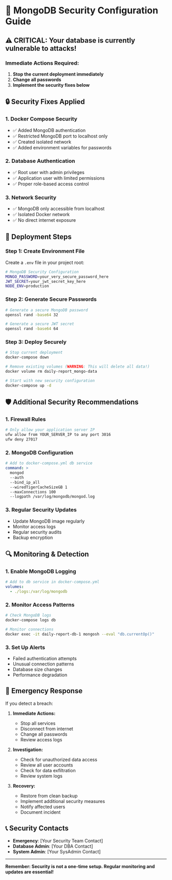 # 🔐 MongoDB Security Configuration Guide

## ⚠️  CRITICAL: Your database is currently vulnerable to attacks!

### Immediate Actions Required:

1. **Stop the current deployment immediately**
2. **Change all passwords**
3. **Implement the security fixes below**

## 🔒 Security Fixes Applied

### 1. Docker Compose Security
- ✅ Added MongoDB authentication
- ✅ Restricted MongoDB port to localhost only
- ✅ Created isolated network
- ✅ Added environment variables for passwords

### 2. Database Authentication
- ✅ Root user with admin privileges
- ✅ Application user with limited permissions
- ✅ Proper role-based access control

### 3. Network Security
- ✅ MongoDB only accessible from localhost
- ✅ Isolated Docker network
- ✅ No direct internet exposure

## 🚀 Deployment Steps

### Step 1: Create Environment File
Create a `.env` file in your project root:

```bash
# MongoDB Security Configuration
MONGO_PASSWORD=your_very_secure_password_here
JWT_SECRET=your_jwt_secret_key_here
NODE_ENV=production
```

### Step 2: Generate Secure Passwords
```bash
# Generate a secure MongoDB password
openssl rand -base64 32

# Generate a secure JWT secret
openssl rand -base64 64
```

### Step 3: Deploy Securely
```bash
# Stop current deployment
docker-compose down

# Remove existing volumes (WARNING: This will delete all data!)
docker volume rm daily-report_mongo-data

# Start with new security configuration
docker-compose up -d
```

## 🛡️ Additional Security Recommendations

### 1. Firewall Rules
```bash
# Only allow your application server IP
ufw allow from YOUR_SERVER_IP to any port 3016
ufw deny 27017
```

### 2. MongoDB Configuration
```yaml
# Add to docker-compose.yml db service
command: >
  mongod 
  --auth 
  --bind_ip_all 
  --wiredTigerCacheSizeGB 1
  --maxConnections 100
  --logpath /var/log/mongodb/mongod.log
```

### 3. Regular Security Updates
- Update MongoDB image regularly
- Monitor access logs
- Regular security audits
- Backup encryption

## 🔍 Monitoring & Detection

### 1. Enable MongoDB Logging
```yaml
# Add to db service in docker-compose.yml
volumes:
  - ./logs:/var/log/mongodb
```

### 2. Monitor Access Patterns
```bash
# Check MongoDB logs
docker-compose logs db

# Monitor connections
docker exec -it daily-report-db-1 mongosh --eval "db.currentOp()"
```

### 3. Set Up Alerts
- Failed authentication attempts
- Unusual connection patterns
- Database size changes
- Performance degradation

## 🚨 Emergency Response

If you detect a breach:

1. **Immediate Actions:**
   - Stop all services
   - Disconnect from internet
   - Change all passwords
   - Review access logs

2. **Investigation:**
   - Check for unauthorized data access
   - Review all user accounts
   - Check for data exfiltration
   - Review system logs

3. **Recovery:**
   - Restore from clean backup
   - Implement additional security measures
   - Notify affected users
   - Document incident

## 📞 Security Contacts

- **Emergency**: [Your Security Team Contact]
- **Database Admin**: [Your DBA Contact]
- **System Admin**: [Your SysAdmin Contact]

---

**Remember: Security is not a one-time setup. Regular monitoring and updates are essential!**
